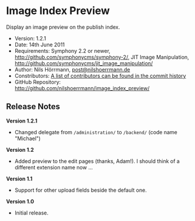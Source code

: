 # Image Index Preview

Display an image preview on the publish index.  

- Version: 1.2.1
- Date: 14th June 2011
- Requirements: Symphony 2.2 or newer, <http://github.com/symphonycms/symphony-2/>, JIT Image Manipulation, <http://github.com/symphonycms/jit_image_manipulation/>
- Author: Nils Hörrmann, post@nilshoerrmann.de
- Constributors: [A list of contributors can be found in the commit history](http://github.com/nilshoerrmann/image_index_preview/)
- GitHub Repository: <http://github.com/nilshoerrmann/image_index_preview/>

## Release Notes

**Version 1.2.1**

- Changed delegate from `/administration/` to `/backend/` (code name "Michael")

**Version 1.2**

- Added preview to the edit pages (thanks, Adam!). I should think of a different extension name now ...

**Version 1.1**

- Support for other upload fields beside the default one.

**Version 1.0** 

- Initial release.